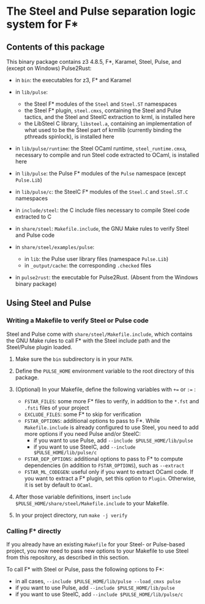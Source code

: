 # The Steel and Pulse separation logic system for F*

## Contents of this package

This binary package contains z3 4.8.5, F*, Karamel, Steel, Pulse, and
(except on Windows) Pulse2Rust:

* in `bin`: the executables for z3, F* and Karamel

* in `lib/pulse`:
  * the Steel F* modules of the `Steel` and `Steel.ST` namespaces
  * the Steel F* plugin, `steel.cmxs`, containing the Steel and Pulse
    tactics, and the Steel and SteelC extraction to krml, is installed
    here
  * the LibSteel C library, `libsteel.a`, containing an implementation of
    what used to be the Steel part of krmllib (currently binding the
    pthreads spinlock), is installed here
  
* in `lib/pulse/runtime`: the Steel OCaml runtime,
  `steel_runtime.cmxa`, necessary to compile and run Steel code
  extracted to OCaml, is installed here
  
* in `lib/pulse`: the Pulse F* modules of the `Pulse` namespace
  (except `Pulse.Lib`)

* in `lib/pulse/c`: the SteelC F* modules of the `Steel.C` and
  `Steel.ST.C` namespaces

* in `include/steel`: the C include files necessary to compile Steel
  code extracted to C

* in `share/steel`: `Makefile.include`, the GNU Make rules to verify
  Steel and Pulse code
  
* in `share/steel/examples/pulse`:
  * in `lib`: the Pulse user library files (namespace `Pulse.Lib`)
  * in `_output/cache`: the corresponding `.checked` files

* in `pulse2rust`: the executable for Pulse2Rust. (Absent from the
  Windows binary package)

## Using Steel and Pulse

### Writing a Makefile to verify Steel or Pulse code

Steel and Pulse come with `share/steel/Makefile.include`, which contains the
GNU Make rules to call F* with the Steel include path and the Steel/Pulse
plugin loaded.

1. Make sure the `bin` subdirectory is in your `PATH`.

2. Define the `PULSE_HOME` environment variable to the root directory
   of this package.

3. (Optional) In your Makefile, define the following variables with `+=` or `:=` :
   * `FSTAR_FILES`: some more F* files to verify, in addition to the
     `*.fst` and `.fsti` files of your project
   * `EXCLUDE_FILES`: some F* to skip for verification
   * `FSTAR_OPTIONS`: additional options to pass to F*. While
     `Makefile.include` is already configured to use Steel, you need
     to add more options if you need Pulse and/or SteelC:
     * if you want to use Pulse, add `--include $PULSE_HOME/lib/pulse`
     * if you want to use SteelC, add `--include $PULSE_HOME/lib/pulse/c`
   * `FSTAR_DEP_OPTIONS`: additional options to pass to F* to compute
     dependencies (in addition to `FSTAR_OPTIONS`), such as `--extract`
   * `FSTAR_ML_CODEGEN`: useful only if you want to extract OCaml
     code. If you want to extract a F* plugin, set this option to
     `Plugin`. Otherwise, it is set by default to `OCaml`.

4. After those variable definitions, insert `include
   $PULSE_HOME/share/steel/Makefile.include` to your Makefile.

5. In your project directory, run `make -j verify`

### Calling F* directly

If you already have an existing `Makefile` for your Steel- or
Pulse-based project, you now need to pass new options to your Makefile
to use Steel from this repository, as described in this section.

To call F* with Steel or Pulse, pass the following options to F*:
* in all cases, `--include $PULSE_HOME/lib/pulse --load_cmxs pulse`
* if you want to use Pulse, add `--include $PULSE_HOME/lib/pulse`
* if you want to use SteelC, add `--include $PULSE_HOME/lib/pulse/c`
